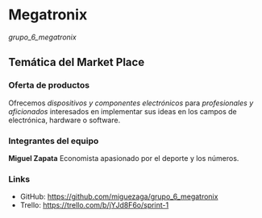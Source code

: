 # Megatronix
*grupo_6_megatronix*

## Temática del Market Place

### Oferta de productos
Ofrecemos *dispositivos y componentes electrónicos* para *profesionales y aficionados* interesados en implementar sus ideas en los campos de electrónica, hardware o software.

### Integrantes del equipo

**Miguel Zapata**
Economista apasionado por el deporte y los números.

### Links
- GitHub: https://github.com/miguezaga/grupo_6_megatronix
- Trello: https://trello.com/b/jYJd8F6o/sprint-1